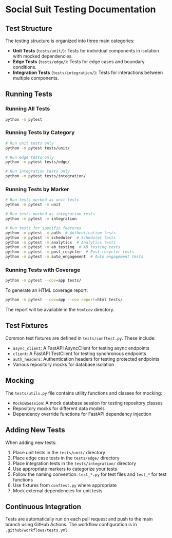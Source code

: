 # Social Suit Testing Documentation

## Test Structure

The testing structure is organized into three main categories:

- **Unit Tests** (`tests/unit/`): Tests for individual components in isolation with mocked dependencies.
- **Edge Tests** (`tests/edge/`): Tests for edge cases and boundary conditions.
- **Integration Tests** (`tests/integration/`): Tests for interactions between multiple components.

## Running Tests

### Running All Tests

```bash
python -m pytest
```

### Running Tests by Category

```bash
# Run unit tests only
python -m pytest tests/unit/

# Run edge tests only
python -m pytest tests/edge/

# Run integration tests only
python -m pytest tests/integration/
```

### Running Tests by Marker

```bash
# Run tests marked as unit tests
python -m pytest -m unit

# Run tests marked as integration tests
python -m pytest -m integration

# Run tests for specific features
python -m pytest -m auth  # Authentication tests
python -m pytest -m scheduler  # Scheduler tests
python -m pytest -m analytics  # Analytics tests
python -m pytest -m ab_testing  # AB testing tests
python -m pytest -m post_recycler  # Post recycler tests
python -m pytest -m auto_engagement  # Auto engagement tests
```

### Running Tests with Coverage

```bash
python -m pytest --cov=app tests/
```

To generate an HTML coverage report:

```bash
python -m pytest --cov=app --cov-report=html tests/
```

The report will be available in the `htmlcov` directory.

## Test Fixtures

Common test fixtures are defined in `tests/conftest.py`. These include:

- `async_client`: A FastAPI AsyncClient for testing async endpoints
- `client`: A FastAPI TestClient for testing synchronous endpoints
- `auth_headers`: Authentication headers for testing protected endpoints
- Various repository mocks for database isolation

## Mocking

The `tests/utils.py` file contains utility functions and classes for mocking:

- `MockDBSession`: A mock database session for testing repository classes
- Repository mocks for different data models
- Dependency override functions for FastAPI dependency injection

## Adding New Tests

When adding new tests:

1. Place unit tests in the `tests/unit/` directory
2. Place edge case tests in the `tests/edge/` directory
3. Place integration tests in the `tests/integration/` directory
4. Use appropriate markers to categorize your tests
5. Follow the naming convention: `test_*.py` for test files and `test_*` for test functions
6. Use fixtures from `conftest.py` where appropriate
7. Mock external dependencies for unit tests

## Continuous Integration

Tests are automatically run on each pull request and push to the main branch using GitHub Actions. The workflow configuration is in `.github/workflows/tests.yml`.